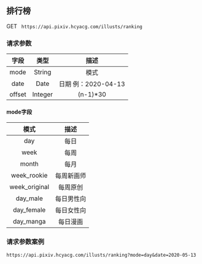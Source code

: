 ## 排行榜
GET ` https://api.pixiv.hcyacg.com/illusts/ranking`
### 请求参数
| 字段  | 类型  | 描述  |
| :------------: | :------------: | :------------: |
| mode  |  String |  模式 |
| date  |  Date | 日期 例：2020-04-13  |
| offset  | Integer  | (n-1)*30  |

#### mode字段
|  模式 | 描述  |
| :------------: | :------------: |
| day  | 每日  |
| week  | 每周  |
| month  | 每月  |
|  week_rookie |  每周新画师 |
| week_original  | 每周原创  |
| day_male  |  每日男性向 |
| day_female  |  每日女性向 |
|  day_manga | 每日漫画  |

### 请求参数案例
`https://api.pixiv.hcyacg.com/illusts/ranking?mode=day&date=2020-05-13`
